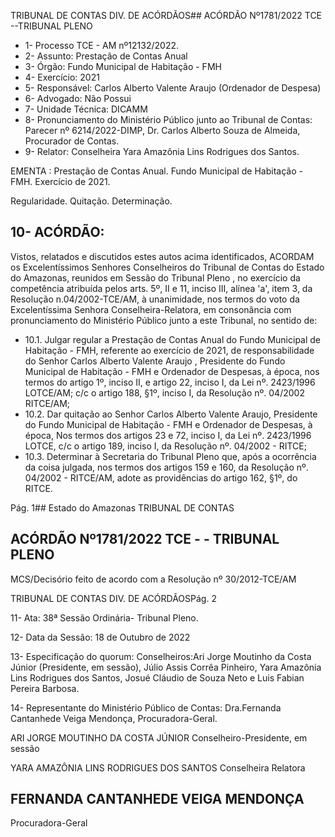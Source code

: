TRIBUNAL DE CONTAS DIV. DE ACÓRDÃOS## ACÓRDÃO Nº1781/2022  TCE --TRIBUNAL PLENO

- 1- Processo TCE - AM nº12132/2022.
- 2- Assunto: Prestação de Contas Anual
- 3- Órgão: Fundo Municipal de Habitação - FMH
- 4- Exercício: 2021
- 5- Responsável: Carlos Alberto Valente Araujo (Ordenador de Despesa)
- 6- Advogado: Não Possui
- 7- Unidade Técnica: DICAMM
- 8- Pronunciamento  do  Ministério  Público  junto  ao  Tribunal  de  Contas: Parecer  nº 6214/2022-DIMP, Dr. Carlos Alberto Souza de Almeida, Procurador de Contas.
- 9- Relator: Conselheira Yara Amazônia Lins Rodrigues dos Santos.

EMENTA : Prestação de Contas Anual. Fundo Municipal de Habitação - FMH. Exercício de 2021.

Regularidade. Quitação. Determinação.

## 10-  ACÓRDÃO:

Vistos, relatados e discutidos estes autos acima identificados, ACORDAM os Excelentíssimos Senhores Conselheiros do Tribunal de Contas do Estado do Amazonas, reunidos em Sessão do Tribunal Pleno , no exercício da competência atribuída pelos arts. 5º, II e 11, inciso III, alínea 'a', item 3, da Resolução n.04/2002-TCE/AM, à unanimidade, nos termos do voto da Excelentíssima Senhora Conselheira-Relatora, em consonância com pronunciamento do Ministério Público junto a este Tribunal, no sentido de:

- 10.1. Julgar  regular a  Prestação  de  Contas  Anual  do  Fundo  Municipal  de Habitação - FMH, referente ao exercício de 2021, de responsabilidade do  Senhor Carlos  Alberto  Valente  Araujo , Presidente  do  Fundo Municipal de Habitação - FMH e Ordenador de Despesas, à época, nos termos do artigo 1º, inciso II, e artigo 22, inciso I, da Lei nº. 2423/1996 LOTCE/AM; c/c o artigo 188, §1º, inciso I, da Resolução nº. 04/2002 RITCE/AM;
- 10.2. Dar quitação ao Senhor Carlos Alberto Valente Araujo, Presidente do Fundo  Municipal  de  Habitação  -  FMH  e  Ordenador  de  Despesas,  à época, Nos termos dos artigos 23 e 72, inciso I, da Lei nº. 2423/1996 LOTCE, c/c o artigo 189, inciso I, da Resolução nº. 04/2002 - RITCE;
- 10.3. Determinar à  Secretaria do Tribunal Pleno que, após a ocorrência da coisa  julgada,  nos  termos  dos  artigos  159  e  160,  da  Resolução  nº. 04/2002  -  RITCE/AM,  adote  as  providências  do  artigo  162, §1º, do RITCE.

Pág. 1## Estado do Amazonas TRIBUNAL DE CONTAS

## ACÓRDÃO Nº1781/2022  TCE - - TRIBUNAL PLENO

MCS/Decisório feito de acordo com a Resolução nº 30/2012-TCE/AM

TRIBUNAL DE CONTAS DIV. DE ACÓRDÃOSPág. 2

11-  Ata: 38ª Sessão Ordinária- Tribunal Pleno.

12-  Data da Sessão: 18 de Outubro de 2022

13-  Especificação  do  quorum: Conselheiros:Ari Jorge  Moutinho  da  Costa  Júnior (Presidente, em sessão), Júlio Assis Corrêa Pinheiro, Yara Amazônia Lins Rodrigues dos Santos, Josué Cláudio de Souza Neto e Luis Fabian Pereira Barbosa.

14-  Representante do Ministério Público de Contas: Dra.Fernanda Cantanhede Veiga Mendonça, Procuradora-Geral.

ARI JORGE MOUTINHO DA COSTA JÚNIOR Conselheiro-Presidente, em sessão

YARA AMAZÔNIA LINS RODRIGUES DOS SANTOS Conselheira Relatora

## FERNANDA CANTANHEDE VEIGA MENDONÇA

Procuradora-Geral